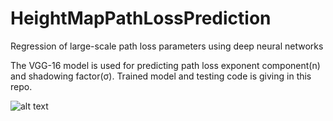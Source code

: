 # HeightMapPathLossPrediction
Regression of large-scale path loss parameters using deep neural networks

The VGG-16 model is used for predicting path loss exponent component(n) and shadowing factor(σ).
Trained model and testing code is giving in this repo.

![alt text](https://ibb.co/h1pT8Bm)
